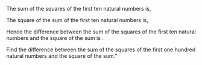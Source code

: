 The sum of the squares of the first ten natural numbers is,

The square of the sum of the first ten natural numbers is,

Hence the difference between the sum of the squares of the first ten natural numbers and the square of the sum is .

Find the difference between the sum of the squares of the first one hundred natural numbers and the square of the sum.”